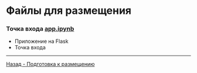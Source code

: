# Файлы для размещения

### Точка входа <a href="app.ipynb">app.ipynb</a>

- Приложение на Flask
- Точка входа


<hr>

<a href='../prepareToDeploy'>Назад - Подготовка к размещению</a> <br>
